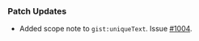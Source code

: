 ### Patch Updates
- Added scope note to `gist:uniqueText`. Issue [#1004](https://github.com/semanticarts/gist/issues/1004). 
